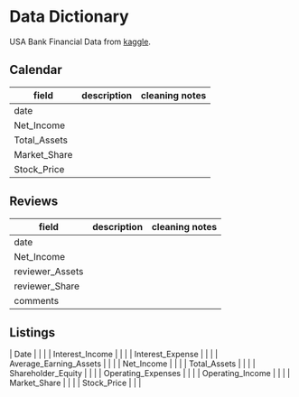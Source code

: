 # Data Dictionary

USA Bank Financial Data from [kaggle](https://www.kaggle.com/datasets/vishalsinghsangral/usa-bank-financial-data).

## Calendar

| field| description | cleaning notes | 
| -----| ----------- | -------------- |
| date | | |
| Net_Income | | |
| Total_Assets | | |
| Market_Share | | |
| Stock_Price | | |

## Reviews

| field| description | cleaning notes | 
| -----| ----------- | -------------- |
| date | | |
| Net_Income | | |
| reviewer_Assets | | |
| reviewer_Share | | |
| comments | | |

## Listings

| Date | | |
| Interest_Income | | |
| Interest_Expense | | |
| Average_Earning_Assets | | |
| Net_Income | | |
| Total_Assets | | |
| Shareholder_Equity | | |
| Operating_Expenses | | |
| Operating_Income | | |
| Market_Share | | |
| Stock_Price | | |
